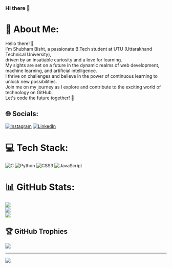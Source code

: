 ### Hi there 👋

<!--
**shubhambisht796/shubhambisht796** is a ✨ _special_ ✨ repository because its `README.md` (this file) appears on your GitHub profile.

Here are some ideas to get you started:

- 🔭 I’m currently working on ...
- 🌱 I’m currently learning ...
- 👯 I’m looking to collaborate on ...
- 🤔 I’m looking for help with ...
- 💬 Ask me about ...
- 📫 How to reach me: ...
- 😄 Pronouns: ...
- ⚡ Fun fact: ...
-->
# 💫 About Me:
Hello there! 👋 <br>I'm Shubham Bisht, a passionate B.Tech student at UTU (Uttarakhand Technical University), <br>driven by an insatiable curiosity and a love for learning. <br>My sights are set on a future in the dynamic realms of web development, <br>machine learning, and artificial intelligence. <br>I thrive on challenges and believe in the power of continuous learning to unlock new possibilities. <br>Join me on my journey as I explore and contribute to the exciting world of technology on GitHub.<br>Let's code the future together! 🚀 


## 🌐 Socials:
[![Instagram](https://img.shields.io/badge/Instagram-%23E4405F.svg?logo=Instagram&logoColor=white)](https://instagram.com/https://www.instagram.com/shubhambisht796) [![LinkedIn](https://img.shields.io/badge/LinkedIn-%230077B5.svg?logo=linkedin&logoColor=white)](https://linkedin.com/in/https://www.linkedin.com/in/shubham-bisht-8057b9204/) 

# 💻 Tech Stack:
![C](https://img.shields.io/badge/c-%2300599C.svg?style=for-the-badge&logo=c&logoColor=white) ![Python](https://img.shields.io/badge/python-3670A0?style=for-the-badge&logo=python&logoColor=ffdd54) ![CSS3](https://img.shields.io/badge/css3-%231572B6.svg?style=for-the-badge&logo=css3&logoColor=white) ![JavaScript](https://img.shields.io/badge/javascript-%23323330.svg?style=for-the-badge&logo=javascript&logoColor=%23F7DF1E)
# 📊 GitHub Stats:
![](https://github-readme-stats.vercel.app/api?username=shubhambisht796&theme=tokyonight&hide_border=true&include_all_commits=false&count_private=false)<br/>
![](https://github-readme-streak-stats.herokuapp.com/?user=shubhambisht796&theme=tokyonight&hide_border=true)<br/>
![](https://github-readme-stats.vercel.app/api/top-langs/?username=shubhambisht796&theme=tokyonight&hide_border=true&include_all_commits=false&count_private=false&layout=compact)

## 🏆 GitHub Trophies
![](https://github-profile-trophy.vercel.app/?username=shubhambisht796&theme=radical&no-frame=false&no-bg=true&margin-w=4)

---
[![](https://visitcount.itsvg.in/api?id=shubhambisht796&icon=0&color=0)](https://visitcount.itsvg.in)

<!-- Proudly created with GPRM ( https://gprm.itsvg.in ) -->
